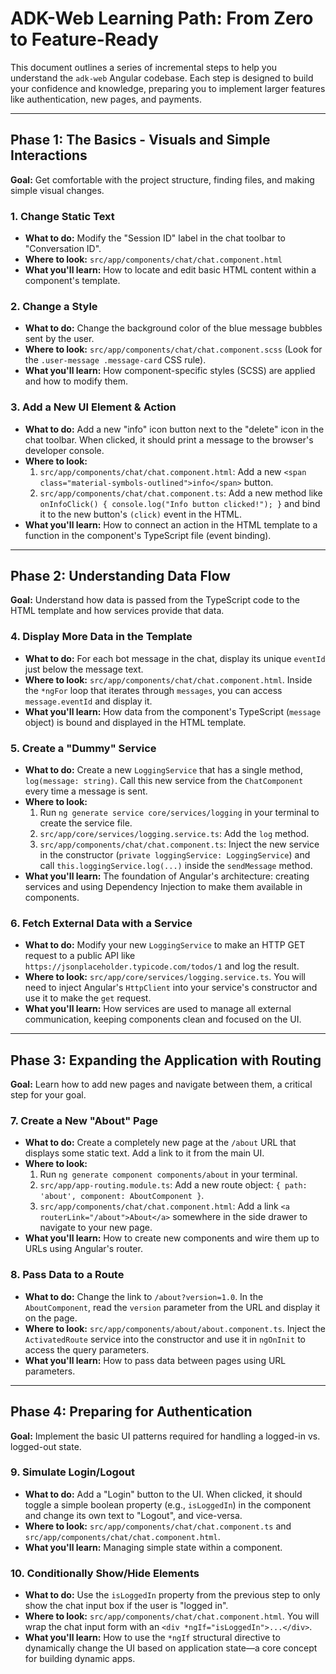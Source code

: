 # ADK-Web Learning Path: From Zero to Feature-Ready

This document outlines a series of incremental steps to help you understand the `adk-web` Angular codebase. Each step is designed to build your confidence and knowledge, preparing you to implement larger features like authentication, new pages, and payments.

---

## Phase 1: The Basics - Visuals and Simple Interactions

**Goal:** Get comfortable with the project structure, finding files, and making simple visual changes.

### 1. Change Static Text

*   **What to do:** Modify the "Session ID" label in the chat toolbar to "Conversation ID".
*   **Where to look:** `src/app/components/chat/chat.component.html`
*   **What you'll learn:** How to locate and edit basic HTML content within a component's template.

### 2. Change a Style

*   **What to do:** Change the background color of the blue message bubbles sent by the user.
*   **Where to look:** `src/app/components/chat/chat.component.scss` (Look for the `.user-message .message-card` CSS rule).
*   **What you'll learn:** How component-specific styles (SCSS) are applied and how to modify them.

### 3. Add a New UI Element & Action

*   **What to do:** Add a new "info" icon button next to the "delete" icon in the chat toolbar. When clicked, it should print a message to the browser's developer console.
*   **Where to look:**
    1.  `src/app/components/chat/chat.component.html`: Add a new `<span class="material-symbols-outlined">info</span>` button.
    2.  `src/app/components/chat/chat.component.ts`: Add a new method like `onInfoClick() { console.log("Info button clicked!"); }` and bind it to the new button's `(click)` event in the HTML.
*   **What you'll learn:** How to connect an action in the HTML template to a function in the component's TypeScript file (event binding).

---

## Phase 2: Understanding Data Flow

**Goal:** Understand how data is passed from the TypeScript code to the HTML template and how services provide that data.

### 4. Display More Data in the Template

*   **What to do:** For each bot message in the chat, display its unique `eventId` just below the message text.
*   **Where to look:** `src/app/components/chat/chat.component.html`. Inside the `*ngFor` loop that iterates through `messages`, you can access `message.eventId` and display it.
*   **What you'll learn:** How data from the component's TypeScript (`message` object) is bound and displayed in the HTML template.

### 5. Create a "Dummy" Service

*   **What to do:** Create a new `LoggingService` that has a single method, `log(message: string)`. Call this new service from the `ChatComponent` every time a message is sent.
*   **Where to look:**
    1.  Run `ng generate service core/services/logging` in your terminal to create the service file.
    2.  `src/app/core/services/logging.service.ts`: Add the `log` method.
    3.  `src/app/components/chat/chat.component.ts`: Inject the new service in the constructor (`private loggingService: LoggingService`) and call `this.loggingService.log(...)` inside the `sendMessage` method.
*   **What you'll learn:** The foundation of Angular's architecture: creating services and using Dependency Injection to make them available in components.

### 6. Fetch External Data with a Service

*   **What to do:** Modify your new `LoggingService` to make an HTTP GET request to a public API like `https://jsonplaceholder.typicode.com/todos/1` and log the result.
*   **Where to look:** `src/app/core/services/logging.service.ts`. You will need to inject Angular's `HttpClient` into your service's constructor and use it to make the `get` request.
*   **What you'll learn:** How services are used to manage all external communication, keeping components clean and focused on the UI.

---

## Phase 3: Expanding the Application with Routing

**Goal:** Learn how to add new pages and navigate between them, a critical step for your goal.

### 7. Create a New "About" Page

*   **What to do:** Create a completely new page at the `/about` URL that displays some static text. Add a link to it from the main UI.
*   **Where to look:**
    1.  Run `ng generate component components/about` in your terminal.
    2.  `src/app/app-routing.module.ts`: Add a new route object: `{ path: 'about', component: AboutComponent }`.
    3.  `src/app/components/chat/chat.component.html`: Add a link `<a routerLink="/about">About</a>` somewhere in the side drawer to navigate to your new page.
*   **What you'll learn:** How to create new components and wire them up to URLs using Angular's router.

### 8. Pass Data to a Route

*   **What to do:** Change the link to `/about?version=1.0`. In the `AboutComponent`, read the `version` parameter from the URL and display it on the page.
*   **Where to look:** `src/app/components/about/about.component.ts`. Inject the `ActivatedRoute` service into the constructor and use it in `ngOnInit` to access the query parameters.
*   **What you'll learn:** How to pass data between pages using URL parameters.

---

## Phase 4: Preparing for Authentication

**Goal:** Implement the basic UI patterns required for handling a logged-in vs. logged-out state.

### 9. Simulate Login/Logout

*   **What to do:** Add a "Login" button to the UI. When clicked, it should toggle a simple boolean property (e.g., `isLoggedIn`) in the component and change its own text to "Logout", and vice-versa.
*   **Where to look:** `src/app/components/chat/chat.component.ts` and `src/app/components/chat/chat.component.html`.
*   **What you'll learn:** Managing simple state within a component.

### 10. Conditionally Show/Hide Elements

*   **What to do:** Use the `isLoggedIn` property from the previous step to only show the chat input box if the user is "logged in".
*   **Where to look:** `src/app/components/chat/chat.component.html`. You will wrap the chat input form with an `<div *ngIf="isLoggedIn">...</div>`.
*   **What you'll learn:** How to use the `*ngIf` structural directive to dynamically change the UI based on application state—a core concept for building dynamic apps.
